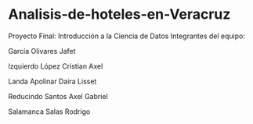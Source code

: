 # Analisis-de-hoteles-en-Veracruz
Proyecto Final: Introducción a la Ciencia de Datos
Integrantes del equipo:

García Olivares Jafet

Izquierdo López Cristian Axel

Landa Apolinar Daira Lisset

Reducindo Santos Axel Gabriel

Salamanca Salas Rodrigo





